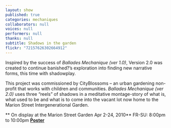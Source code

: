```yaml
---
layout: show
published: true
categories: mechaniques
collaborators: null
voices: null
performers: null
thanks: null
subtitle: Shadows in the garden
flickr: "72157626302664912"
---
```


Inspired by the success of _Ballades Mechanique (ver 1.0)_, Version 2.0 was created to continue banished?’s exploration into finding new narrative forms, this time with shadowplay.

This project was commissioned by CityBlossoms – an urban gardening non-profit that works with children and communities. _Ballades Mechanique (ver 2.0)_ uses three “reels” of shadows in a meditative montage-story of what is, what used to be and what is to come into the vacant lot now home to the Marion Street Intergenerational Garden.

** On display at the Marion Street Garden Apr 2-24, 2010**
FR-SU: 8:00pm to 10:00pm
**[Poster](https://www.dropbox.com/s/ksfleifb8h1lna2/BM2-poster.pdf)**